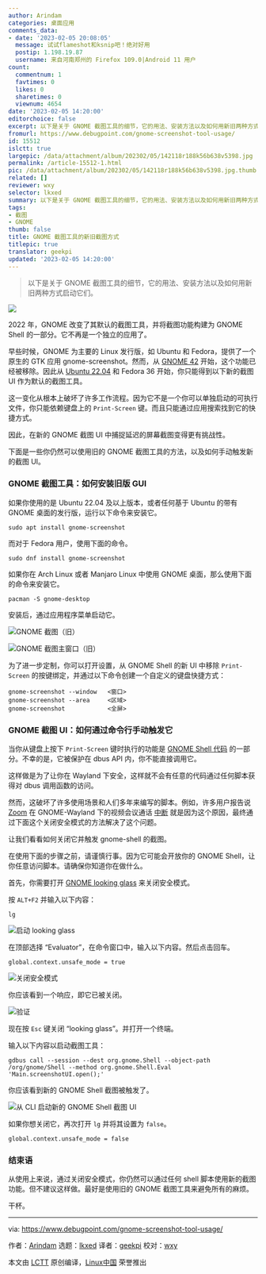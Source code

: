 ```yaml
---
author: Arindam
categories: 桌面应用
comments_data:
- date: '2023-02-05 20:08:05'
  message: 试试flameshot和ksnip吧！绝对好用
  postip: 1.198.19.87
  username: 来自河南郑州的 Firefox 109.0|Android 11 用户
count:
  commentnum: 1
  favtimes: 0
  likes: 0
  sharetimes: 0
  viewnum: 4654
date: '2023-02-05 14:20:00'
editorchoice: false
excerpt: 以下是关于 GNOME 截图工具的细节，它的用法、安装方法以及如何用新旧两种方式启动它们。
fromurl: https://www.debugpoint.com/gnome-screenshot-tool-usage/
id: 15512
islctt: true
largepic: /data/attachment/album/202302/05/142118r188k56b638v5398.jpg
permalink: /article-15512-1.html
pic: /data/attachment/album/202302/05/142118r188k56b638v5398.jpg.thumb.jpg
related: []
reviewer: wxy
selector: lkxed
summary: 以下是关于 GNOME 截图工具的细节，它的用法、安装方法以及如何用新旧两种方式启动它们。
tags:
- 截图
- GNOME
thumb: false
title: GNOME 截图工具的新旧截图方式
titlepic: true
translator: geekpi
updated: '2023-02-05 14:20:00'
---
```



> 
> 以下是关于 GNOME 截图工具的细节，它的用法、安装方法以及如何用新旧两种方式启动它们。
> 
> 
> 


![](/data/attachment/album/202302/05/142118r188k56b638v5398.jpg)


2022 年，GNOME 改变了其默认的截图工具，并将截图功能构建为 GNOME Shell 的一部分。它不再是一个独立的应用了。


早些时候，GNOME 为主要的 Linux 发行版，如 Ubuntu 和 Fedora，提供了一个原生的 GTK 应用 gnome-screenshot。然而，从 [GNOME 42](https://www.debugpoint.com/gnome-42/) 开始，这个功能已经被移除。因此从 [Ubuntu 22.04](https://www.debugpoint.com/ubuntu-22-04-review/) 和 Fedora 36 开始，你只能得到以下新的截图 UI 作为默认的截图工具。


这一变化从根本上破坏了许多工作流程。因为它不是一个你可以单独启动的可执行文件，你只能依赖键盘上的 `Print-Screen` 键。而且只能通过应用搜索找到它的快捷方式。


因此，在新的 GNOME 截图 UI 中捕捉延迟的屏幕截图变得更有挑战性。


下面是一些你仍然可以使用旧的 GNOME 截图工具的方法，以及如何手动触发新的截图 UI。


### GNOME 截图工具：如何安装旧版 GUI


如果你使用的是 Ubuntu 22.04 及以上版本，或者任何基于 Ubuntu 的带有 GNOME 桌面的发行版，运行以下命令来安装它。



```
sudo apt install gnome-screenshot

```

而对于 Fedora 用户，使用下面的命令。



```
sudo dnf install gnome-screenshot

```

如果你在 Arch Linux 或者 Manjaro Linux 中使用 GNOME 桌面，那么使用下面的命令来安装它。



```
pacman -S gnome-desktop

```

安装后，通过应用程序菜单启动它。


![GNOME 截图（旧）](/data/attachment/album/202302/05/142125a3z346p4q5p3kri4.jpg)


![GNOME 截图主窗口（旧）](/data/attachment/album/202302/05/142131smjg35smgh5gsmd4.jpg)


为了进一步定制，你可以打开设置，从 GNOME Shell 的新 UI 中移除 `Print-Screen` 的按键绑定，并通过以下命令创建一个自定义的键盘快捷方式：



```
gnome-screenshot --window   <窗口>
gnome-screenshot --area     <区域>
gnome-screenshot            <全屏>

```

### GNOME 截图 UI：如何通过命令行手动触发它


当你从键盘上按下 `Print-Screen` 键时执行的功能是 [GNOME Shell 代码](https://gitlab.gnome.org/GNOME/gnome-shell/-/blob/main/js/ui/screenshot.js#L2210) 的一部分。不幸的是，它被保护在 dbus API 内，你不能直接调用它。


这样做是为了让你在 Wayland 下安全，这样就不会有任意的代码通过任何脚本获得对 dbus 调用函数的访问。


然而，这破坏了许多使用场景和人们多年来编写的脚本。例如，许多用户报告说 [Zoom](https://www.debugpoint.com/zoom-install-linux-ubuntu-download/) 在 GNOME-Wayland 下的视频会议通话 [中断](https://community.zoom.com/t5/Meetings/Wayland-screen-sharing-broken-with-GNOME-41-on-Fedora-35/m-p/22539) 就是因为这个原因，最终通过下面这个关闭安全模式的方法解决了这个问题。


让我们看看如何关闭它并触发 gnome-shell 的截图。


在使用下面的步骤之前，请谨慎行事。因为它可能会开放你的 GNOME Shell，让你任意访问脚本。请确保你知道你在做什么。


首先，你需要打开 [GNOME looking glass](https://wiki.gnome.org/Projects/GnomeShell/LookingGlass) 来关闭安全模式。


按 `ALT+F2` 并输入以下内容：



```
lg

```

![启动 looking glass](/data/attachment/album/202302/05/142137kcz4qq5qbq4w3l84.jpg)


在顶部选择 “Evaluator”，在命令窗口中，输入以下内容。然后点击回车。



```
global.context.unsafe_mode = true

```

![关闭安全模式](/data/attachment/album/202302/05/142145ydb2dsjdn5sbdiz9.jpg)


你应该看到一个响应，即它已被关闭。


![验证](/data/attachment/album/202302/05/142159dpajobao5f2tfxfb.jpg)


现在按 `Esc` 键关闭 “looking glass”。并打开一个终端。


输入以下内容以启动截图工具：



```
gdbus call --session --dest org.gnome.Shell --object-path /org/gnome/Shell --method org.gnome.Shell.Eval 'Main.screenshotUI.open();'

```

你应该看到新的 GNOME Shell 截图被触发了。


![从 CLI 启动新的 GNOME Shell 截图 UI](/data/attachment/album/202302/05/142207omz8s63uau4jgxad.jpg)


如果你想关闭它，再次打开 `lg` 并将其设置为 `false`。



```
global.context.unsafe_mode = false

```

### 结束语


从使用上来说，通过关闭安全模式，你仍然可以通过任何 shell 脚本使用新的截图功能。但不建议这样做。最好是使用旧的 GNOME 截图工具来避免所有的麻烦。


干杯。




---


via: <https://www.debugpoint.com/gnome-screenshot-tool-usage/>


作者：[Arindam](https://www.debugpoint.com/author/admin1/) 选题：[lkxed](https://github.com/lkxed) 译者：[geekpi](https://github.com/geekpi) 校对：[wxy](https://github.com/wxy)


本文由 [LCTT](https://github.com/LCTT/TranslateProject) 原创编译，[Linux中国](https://linux.cn/) 荣誉推出
